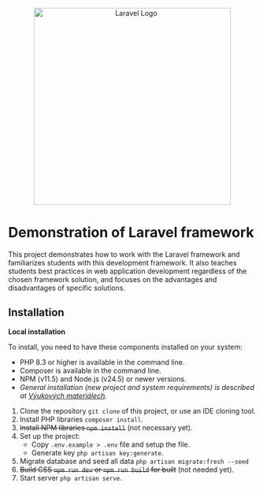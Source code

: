 <p align="center"><a href="https://laravel.com" target="_blank"><img src="https://raw.githubusercontent.com/laravel/art/master/logo-lockup/5%20SVG/2%20CMYK/1%20Full%20Color/laravel-logolockup-cmyk-red.svg" width="400" alt="Laravel Logo"></a></p>

# Demonstration of Laravel framework

This project demonstrates how to work with the Laravel framework and familiarizes students with this development
framework. It also teaches students best practices in web application development regardless of the chosen framework
solution, and focuses on the advantages and disadvantages of specific solutions.

## Installation

**Local installation**

To install, you need to have these components installed on your system:

- PHP 8.3 or higher is available in the command line.
- Composer is available in the command line.
- NPM (v11.5) and Node.js (v24.5) or newer versions.
- _General installation (new project and system requirements) is described
  at [Výukových materiálech](https://jakubforman.notion.site/Instalace-Laravelu-28ec832877e580c58ee4d394814f8861)._

1. Clone the repository `git clone` of this project, or use an IDE cloning tool.
2. Install PHP libraries `composer install`.
3. ~~Install NPM libraries `npm install`~~ (not necessary yet).
4. Set up the project:
   - Copy `.env.example > .env` file and setup the file.
   - Generate key `php artisan key:generate`.
5. Migrate database and seed all data  `php artisan migrate:fresh --seed`
6. ~~Build CSS `npm run dev` or `npm run build` for built~~ (not needed yet).
7. Start server `php artisan serve`.

